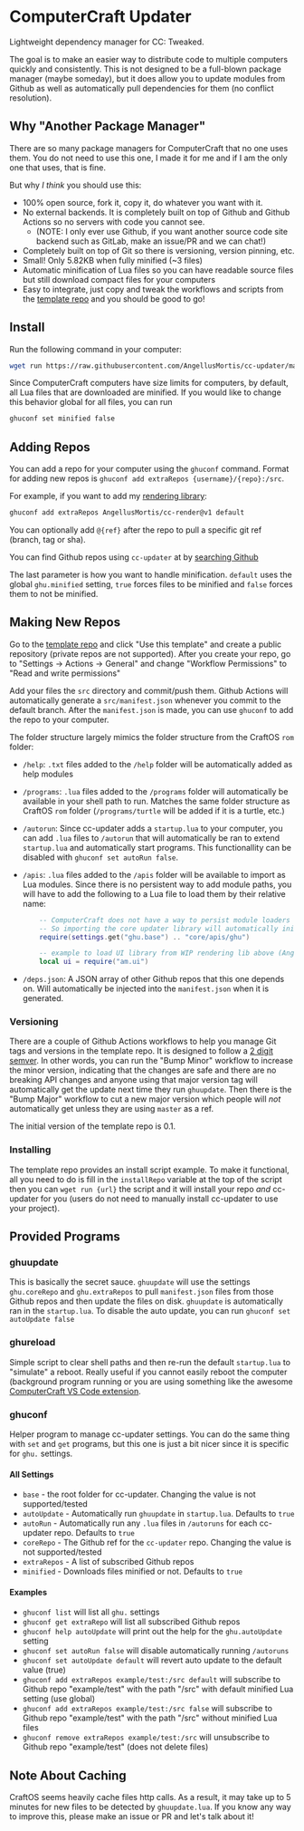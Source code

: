 # ComputerCraft Updater

Lightweight dependency manager for CC: Tweaked.

The goal is to make an easier way to distribute code to multiple computers quickly and consistently. This is not designed to be a full-blown package manager (maybe someday), but it does allow you to update modules from Github as well as automatically pull dependencies for them (no conflict resolution).

## Why "Another Package Manager"

There are so many package managers for ComputerCraft that no one uses them. You do not need to use this one, I made it for me and if I am the only one that uses, that is fine.

But why _I think_ you should use this:

* 100% open source, fork it, copy it, do whatever you want with it.
* No external backends. It is completely built on top of Github and Github Actions so no servers with code you cannot see.
  * (NOTE: I only ever use Github, if you want another source code site backend such as GitLab, make an issue/PR and we can chat!)
* Completely built on top of Git so there is versioning, version pinning, etc.
* Small! Only 5.82KB when fully minified (~3 files)
* Automatic minification of Lua files so you can have readable source files but still download compact files for your computers
* Easy to integrate, just copy and tweak the workflows and scripts from the [template repo](https://github.com/AngellusMortis/cc-updater-template) and you should be good to go!

## Install

Run the following command in your computer:

```bash
wget run https://raw.githubusercontent.com/AngellusMortis/cc-updater/master/install.lua
```

Since ComputerCraft computers have size limits for computers, by default, all Lua files that are downloaded are minified. If you would like to change this behavior global for all files, you can run

```bash
ghuconf set minified false
```

## Adding Repos

You can add a repo for your computer using the `ghuconf` command. Format for adding new repos is `ghuconf add extraRepos {username}/{repo}:/src`.

For example, if you want to add my [rendering library](https://github.com/AngellusMortis/cc-render):

```bash
ghuconf add extraRepos AngellusMortis/cc-render@v1 default
```

You can optionally add `@{ref}` after the repo to pull a specific git ref (branch, tag or sha).

You can find Github repos using `cc-updater` at by [searching Github](https://github.com/search?q=topic%3Acc-updater-package)

The last parameter is how you want to handle minification. `default` uses the global `ghu.minified` setting, `true` forces files to be minified and `false` forces them to not be minified.

## Making New Repos

Go to the [template repo](https://github.com/AngellusMortis/cc-updater-template) and click "Use this template" and create a public repository (private repos are not supported). After you create your repo, go to "Settings -> Actions -> General" and change "Workflow Permissions" to "Read and write permissions"

Add your files the `src` directory and commit/push them. Github Actions will automatically generate a `src/manifest.json` whenever you commit to the default branch. After the `manifest.json` is made, you can use `ghuconf` to add the repo to your computer.

The folder structure largely mimics the folder structure from the CraftOS `rom` folder:

* `/help`: `.txt` files added to the `/help` folder will be automatically added as help modules
* `/programs`: `.lua` files added to the `/programs` folder will automatically be available in your shell path to run. Matches the same folder structure as CraftOS `rom` folder (`/programs/turtle` will be added if it is a turtle, etc.)
* `/autorun`: Since cc-updater adds a `startup.lua` to your computer, you can add `.lua` files to `/autorun` that will automatically be ran to extend `startup.lua` and automatically start programs. This functionallity can be disabled with `ghuconf set autoRun false`.
* `/apis`: `.lua` files added to the `/apis` folder will be available to import as Lua modules. Since there is no persistent way to add module paths, you will have to add the following to a Lua file to load them by their relative name:

    ```lua
        -- ComputerCraft does not have a way to persist module loaders
        -- So importing the core updater library will automatically initialize the module loaders if needed
        require(settings.get("ghu.base") .. "core/apis/ghu")

        -- example to load UI library from WIP rendering lib above (AngellusMortis/cc-render):
        local ui = require("am.ui")
    ```

* `/deps.json`: A JSON array of other Github repos that this one depends on. Will automatically be injected into the `manifest.json` when it is generated.

### Versioning

There are a couple of Github Actions workflows to help you manage Git tags and versions in the template repo. It is designed to follow a [2 digit semver](https://semver.org/). In other words, you can run the "Bump Minor" workflow to increase the minor version, indicating that the changes are safe and there are no breaking API changes and anyone using that major version tag will automatically get the update next time they run `ghuupdate`. Then there is the "Bump Major" workflow to cut a new major version which people will _not_ automatically get unless they are using `master` as a ref.

The initial version of the template repo is 0.1.

### Installing

The template repo provides an install script example. To make it functional, all you need to do is fill in the `installRepo` variable at the top of the script then you can `wget run {url}` the script and it will install your repo _and_ cc-updater for you (users do not need to manually install cc-updater to use your project).

## Provided Programs

### ghuupdate

This is basically the secret sauce. `ghuupdate` will use the settings `ghu.coreRepo` and `ghu.extraRepos` to pull `manifest.json` files from those Github repos and then update the files on disk. `ghuupdate` is automatically ran in the `startup.lua`. To disable the auto update, you can run `ghuconf set autoUpdate false`

### ghureload

Simple script to clear shell paths and then re-run the default `startup.lua` to "simulate" a reboot. Really useful if you cannot easily reboot the computer (background program running or you are using something like the awesome [ComputerCraft VS Code extension](https://marketplace.visualstudio.com/items?itemName=jackmacwindows.vscode-computercraft).

### ghuconf

Helper program to manage cc-updater settings. You can do the same thing with `set` and `get` programs, but this one is just a bit nicer since it is specific for `ghu.` settings.

#### All Settings

* `base` - the root folder for cc-updater. Changing the value is not supported/tested
* `autoUpdate` - Automatically run `ghuupdate` in `startup.lua`. Defaults to `true`
* `autoRun` - Automatically run any `.lua` files in `/autoruns` for each cc-updater repo. Defaults to `true`
* `coreRepo` - The Github ref for the `cc-updater` repo. Changing the value is not supported/tested
* `extraRepos` - A list of subscribed Github repos
* `minified` - Downloads files minified or not. Defaults to `true`

#### Examples

* `ghuconf list` will list all `ghu.` settings
* `ghuconf get extraRepo` will list all subscribed Github repos
* `ghuconf help autoUpdate` will print out the help for the `ghu.autoUpdate` setting
* `ghuconf set autoRun false` will disable automatically running `/autoruns`
* `ghuconf set autoUpdate default` will revert auto update to the default value (true)
* `ghuconf add extraRepos example/test:/src default` will subscribe to Github repo "example/test" with the path "/src" with default minified Lua setting (use global)
* `ghuconf add extraRepos example/test:/src false` will subscribe to Github repo "example/test" with the path "/src" without minified Lua files
* `ghuconf remove extraRepos example/test:/src` will unsubscribe to Github repo "example/test" (does not delete files)

## Note About Caching

CraftOS seems heavily cache files http calls. As a result, it may take up to 5 minutes for new files to be detected by `ghuupdate.lua`. If you know any way to improve this, please make an issue or PR and let's talk about it!
